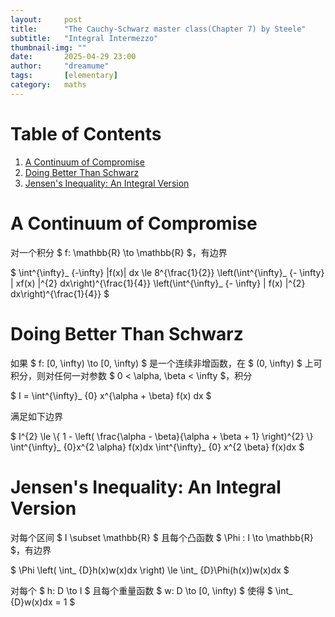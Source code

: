 ```yaml
---
layout:     post
title:      "The Cauchy-Schwarz master class(Chapter 7) by Steele"
subtitle:   "Integral Intermezzo"
thumbnail-img: ""
date:       2025-04-29 23:00
author:     "dreamume"
tags: 		[elementary]
category:   maths
---
```

<head>
    <script src="https://cdn.mathjax.org/mathjax/latest/MathJax.js?config=TeX-AMS-MML_HTMLorMML" type="text/javascript"></script>
    <script type="text/x-mathjax-config">
        MathJax.Hub.Config({
            tex2jax: {
            skipTags: ['script', 'noscript', 'style', 'textarea', 'pre'],
            inlineMath: [['$','$']]
            }
        });
    </script>
</head>

# Table of Contents

1.  [A Continuum of Compromise](#orgbbe10cf)
2.  [Doing Better Than Schwarz](#orge2dd950)
3.  [Jensen's Inequality: An Integral Version](#orgf45d7b4)


<a id="orgbbe10cf"></a>

# A Continuum of Compromise

对一个积分 $ f: \\mathbb{R} \\to \\mathbb{R} $，有边界

$ \\int^{\\infty}_ {-\\infty} \|f(x)\| dx \\le 8^{\\frac{1}{2}} \\left(\\int^{\\infty}_ {- \\infty} \| xf(x) \|^{2} dx\\right)^{\\frac{1}{4}} \\left(\\int^{\\infty}_ {- \\infty} \| f(x) \|^{2} dx\\right)^{\\frac{1}{4}} $


<a id="orge2dd950"></a>

# Doing Better Than Schwarz

如果 $ f: [0, \\infty) \\to [0, \\infty) $ 是一个连续非增函数，在 $ (0, \\infty) $ 上可积分，则对任何一对参数 $ 0 < \\alpha, \\beta < \\infty $，积分

$ I = \\int^{\\infty}_ {0} x^{\\alpha + \\beta} f(x) dx $

满足如下边界

$ I^{2} \\le \\{ 1 - \\left( \\frac{\\alpha - \\beta}{\\alpha + \\beta + 1} \\right)^{2} \\} \\int^{\\infty}_ {0}x^{2 \\alpha} f(x)dx \\int^{\\infty}_ {0} x^{2 \\beta} f(x)dx $


<a id="orgf45d7b4"></a>

# Jensen's Inequality: An Integral Version

对每个区间 $ I \\subset \\mathbb{R} $ 且每个凸函数 $ \\Phi : I \\to \\mathbb{R} $，有边界

$ \\Phi \\left( \\int_ {D}h(x)w(x)dx \\right) \\le \\int_ {D}\\Phi(h(x))w(x)dx $

对每个 $ h: D \\to I $ 且每个重量函数 $ w: D \\to [0, \\infty) $ 使得 $ \\int_ {D}w(x)dx = 1 $
